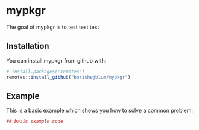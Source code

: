 
<!-- README.md is generated from README.Rmd. Please edit that file -->

# mypkgr

The goal of mypkgr is to test test test

## Installation

You can install mypkgr from github with:

``` r
# install.packages("remotes")
remotes::install_github("borishejblum/mypkgr")
```

## Example

This is a basic example which shows you how to solve a common problem:

``` r
## basic example code
```
